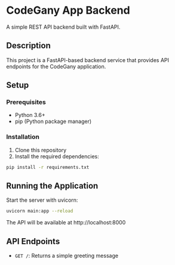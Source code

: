 # CodeGany App Backend

A simple REST API backend built with FastAPI.

## Description

This project is a FastAPI-based backend service that provides API endpoints for the CodeGany application.

## Setup

### Prerequisites

- Python 3.6+
- pip (Python package manager)

### Installation

1. Clone this repository
2. Install the required dependencies:

```bash
pip install -r requirements.txt
```

## Running the Application

Start the server with uvicorn:

```bash
uvicorn main:app --reload
```

The API will be available at http://localhost:8000

## API Endpoints

- `GET /`: Returns a simple greeting message

